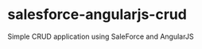 salesforce-angularjs-crud
=========================

Simple CRUD application using SaleForce and AngularJS
